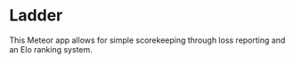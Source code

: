 # Ladder
This Meteor app allows for simple scorekeeping through loss reporting and an Elo ranking system. 
